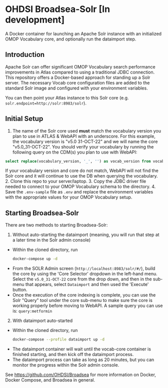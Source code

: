 # OHDSI Broadsea-Solr [In development]

A Docker container for launching an Apache Solr instance with an initialized OMOP Vocabulary core, and optionally run the dataimport step.

## Introduction

Apache Solr can offer significant OMOP Vocabulary search performance improvements in Atlas compared to using a traditional JDBC connection. This repository offers a Docker-based approach for standing up a Solr server. The necessary Vocab core configuration files are added to the standard Solr image and configured with your environment variables.

You can then point your Atlas instance to this Solr core (e.g. `solr.endpoint=http://solr:8983/solr`).

## Initial Setup

1. The name of the Solr core used **must** match the vocabulary version you plan to use in ATLAS & WebAPI with an underscore. For this example, the vocabulary version is "v5.0 31-OCT-22" and we will name the core "v5.0_31-OCT-22". You should verify your vocabulary by running the following query on the CDM(s) you plan to use with WebAPI:

```sql
select replace(vocabulary_version, '_', '') as vocab_version from vocabulary where vocabulary_id = 'None';
```

If your vocabulary version and core do not match, WebAPI will not find the Solr core and it will continue to use the DB when querying the vocabulary.
2. Clone this repo to your server/laptop.
3. Copy the JDBC driver file needed to connect to your OMOP Vocabulary schema to the directory.
4. Save the `.env-sample` file as `.env` and replace the environment variables with the appropriate values for your OMOP Vocabulary setup.

## Starting Broadsea-Solr

There are two methods to starting Broadsea-Solr:

1. Without auto-starting the dataimport (meaning, you will run that step at a later time in the Solr admin console)
  - Within the cloned directory, run
    ```bash
    docker-compose up -d
    ```
  - From the SOLR Admin screen (`http://localhost:8983/solr/#/`), build the core by using the 'Core Selector' dropdown in the left-hand menu. Select the `v5.0_31-OCT-22` core from the drop down, and then in the sub-menu that appears, select `Dataimport` and then used the 'Execute' button.
  - Once the execution of the core indexing is complete, you can use the Solr "Query" tool under the core sub-menu to make sure the core is working properly before moving to WebAPI. A sample query you can use is: `query:metformin`
2. With dataimport auto-started
  - Within the cloned directory, run
    ```bash
    docker-compose --profile dataimport up -d
    ```
  - The dataimport container will wait until the vocab-core container is finished starting, and then kick off the dataimport process.
  - The dataimport process can take as long as 20 minutes, but you can monitor the progress within the Solr admin console.

See https://github.com/OHDSI/Broadsea for more information on Docker, Docker Compose, and Broadsea in general.
